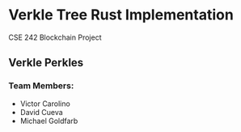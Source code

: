 # Verkle Tree Rust Implementation
CSE 242 Blockchain Project
## Verkle Perkles
### Team Members:
- Victor Carolino
- David Cueva
- Michael Goldfarb
